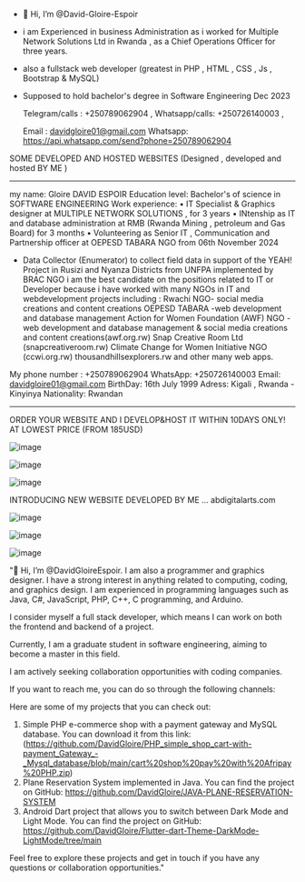 - 👋 Hi, I’m @David-Gloire-Espoir

- i am  Experienced in business Administration as i worked for Multiple Network Solutions Ltd in Rwanda , as a Chief Operations Officer for three years.
- also a fullstack web developer (greatest in PHP , HTML , CSS , Js , Bootstrap & MySQL)
- Supposed to hold bachelor's degree in Software Engineering Dec 2023

  Telegram/calls : +250789062904 , 
  Whatsapp/calls:  +250726140003 , 
  

  Email :    davidgloire01@gmail.com
  Whatsapp: https://api.whatsapp.com/send?phone=250789062904
  
SOME DEVELOPED AND HOSTED WEBSITES (Designed , developed and hosted BY ME )

----------------------------------------------------------------------------------------------------------------------------------------------

my name: Gloire DAVID ESPOIR Education level: Bachelor's of science in SOFTWARE ENGINEERING Work experience:
• 	IT Specialist & Graphics designer at MULTIPLE NETWORK SOLUTIONS , for 3 years
• 	INtenship as IT and database administration at RMB (Rwanda Mining , petroleum and Gas Board) for 3 months
• 	Volunteering as Senior IT , Communication and Partnership officer at OEPESD TABARA NGO from 06th November 2024
-	Data Collector (Enumerator) to collect field data in support of the YEAH! Project in Rusizi and Nyanza Districts from UNFPA implemented by BRAC NGO
i am the best candidate on the positions related to IT or Developer because i have worked with many NGOs in IT and webdevelopment projects including :
Rwachi NGO- social media creations and content creations
OEPESD TABARA -web development and database management
Action for Women Foundation (AWF) NGO - web development and database management & social media creations and content creations(awf.org.rw)
Snap Creative Room Ltd (snapcreativeroom.rw)
Climate Change for Women Initiative NGO (ccwi.org.rw)
thousandhillsexplorers.rw
and other many web apps.

My phone number : +250789062904
WhatsApp: +250726140003
Email: davidgloire01@gmail.com
BirthDay: 16th July 1999
Adress: Kigali , Rwanda - Kinyinya
Nationality: Rwandan


---------------------------------------------------------------------------------------------------------------------------------------------------




ORDER YOUR WEBSITE AND I DEVELOP&HOST IT WITHIN 10DAYS ONLY! AT LOWEST PRICE (FROM 185USD)

![image](https://github.com/David-Gloire-Espoir/David-Gloire-Espoir/assets/149917380/36d7ae1d-7ec1-4028-922a-74dc222aa91c)

![image](https://github.com/David-Gloire-Espoir/David-Gloire-Espoir/assets/149917380/262f6c6c-60f7-4c22-81d3-25744d2e2832)

![image](https://github.com/David-Gloire-Espoir/David-Gloire-Espoir/assets/149917380/0815481d-e4c2-40c1-807a-fcd896fdf081)

INTRODUCING NEW WEBSITE DEVELOPED BY ME ... abdigitalarts.com

![image](https://github.com/user-attachments/assets/716fb863-c166-4683-a062-336969356096)

![image](https://github.com/user-attachments/assets/abc0348a-f1d6-4708-9639-8de545cb30e2)

![image](https://github.com/user-attachments/assets/0119e154-7f5c-4026-ad39-12cc07acc76c)


"👋 Hi, I’m @DavidGloireEspoir. I am also a programmer and graphics designer. I have a strong interest in anything related to computing, coding, and graphics design. 
I am experienced in programming languages such as Java, C#, JavaScript, PHP, C++, C programming, and Arduino.

I consider myself a full stack developer, which means I can work on both the frontend and backend of a project.

Currently, I am a graduate student in software engineering, aiming to become a master in this field.

I am actively seeking collaboration opportunities with coding companies.

If you want to reach me, you can do so through the following channels:



Here are some of my projects that you can check out:

1. Simple PHP e-commerce shop with a payment gateway and MySQL database. You can download it from this link: (https://github.com/DavidGloire/PHP_simple_shop_cart-with-payment_Gateway_-_Mysql_database/blob/main/cart%20shop%20pay%20with%20Afripay%20PHP.zip)
2. Plane Reservation System implemented in Java. You can find the project on GitHub:  https://github.com/DavidGloire/JAVA-PLANE-RESERVATION-SYSTEM
3. Android Dart project that allows you to switch between Dark Mode and Light Mode. You can find the project on GitHub:  https://github.com/DavidGloire/Flutter-dart-Theme-DarkMode-LightMode/tree/main

Feel free to explore these projects and get in touch if you have any questions or collaboration opportunities."






<!---
David-Gloire-Espoir/David-Gloire-Espoir is a ✨ special ✨ repository because its `README.md` (this file) appears on your GitHub profile.
You can click the Preview link to take a look at your changes.
--->
